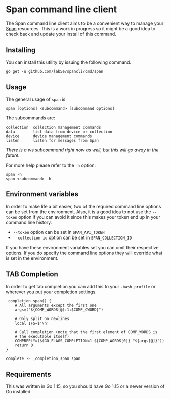 # Span command line client

The Span command line client aims to be a convenient way to manage
your [Span](https://span.lab5e.com/) resources.  This is a work in
progress so it might be a good idea to check back and update your
install of this command.

## Installing

You can install this utility by issuing the following command.

    go get -u github.com/lab5e/spancli/cmd/span

## Usage

The general usage of `span` is

    span [options] <subcommand> [subcommand options]
	
The subcommands are:

    collection  collection management commands
    data        list data from device or collection
    device      device management commands
    listen      listen for messages from Span

*There is a ws subcommand right now as well, but this will go away in
the future.*

For more help please refer to the `-h` option:

    span -h
	span <subcommand> -h


## Environment variables

In order to make life a bit easier, two of the required command line
options can be set from the environment.  Also, it is a good idea to
not use the `--token` option if you can avoid it since this makes your
token end up in your command line history.

- `--token` option can be set in `SPAN_API_TOKEN`
- `--collection-id` option can be set in `SPAN_COLLECTION_ID`

If you have these environment variables set you can omit their
respective options.  If you do specify the command line options they
will override what is set in the environment.

## TAB Completion

In order to get tab completion you can add this to your
`.bash_profile` or wherever you put your completion settings.

    _completion_span() {
        # All arguments except the first one
        args=("${COMP_WORDS[@]:1:$COMP_CWORD}")
    
        # Only split on newlines
        local IFS=$'\n'
    
        # Call completion (note that the first element of COMP_WORDS is
        # the executable itself)
        COMPREPLY=($(GO_FLAGS_COMPLETION=1 ${COMP_WORDS[0]} "${args[@]}"))
        return 0
    }
    
    complete -F _completion_span span
    

## Requirements

This was written in Go 1.15, so you should have Go 1.15 or a newer
version of Go installed.




